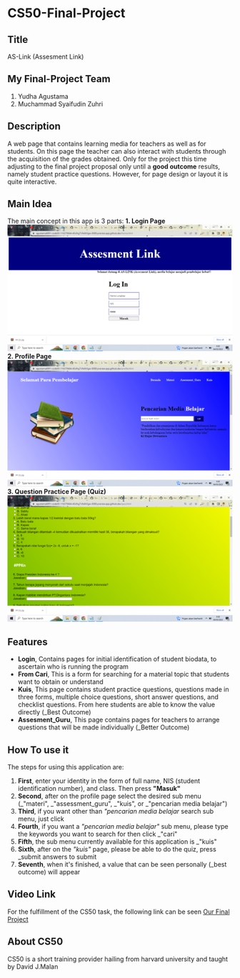 # CS50-Final-Project
## Title
AS-Link (Assesment Link)

## My Final-Project Team
1. Yudha Agustama
2. Muchammad Syaifudin Zuhri

## Description
A web page that contains learning media for teachers as well as for students. On this page the teacher can also interact with students through the acquisition of the grades obtained. Only for the project this time adjusting to the final project proposal only until a **good outcome** results, namely student practice questions. However, for page design or layout it is quite interactive.

## Main Idea
The main concept in this app is 3 parts:
**1. Login Page** ![code](login_ss.png)
**2. Profile Page** ![code](profile_ss.png)
**3. Question Practice Page (Quiz)** ![code](kuis_ss.png)

## Features
* **Login**, Contains pages for initial identification of student biodata, to ascertain who is running the program
* **From Cari**, This is a form for searching for a material topic that students want to obtain or understand
* **Kuis**, This page contains student practice questions, questions made in three forms, multiple choice questions, short answer questions, and checklist questions. From here students are able to know the value directly (_Best Outcome)
* **Assesment_Guru**, This page contains pages for teachers to arrange questions that will be made individually (_Better Outcome)

## How To use it
The steps for using this application are:
1. **First**, enter your identity in the form of full name, NIS (student identification number), and class. Then press **"Masuk"**
2. **Second**, after on the profile page select the desired sub menu (_"materi", _"assessment_guru", _"kuis", or _"pencarian media belajar")
3. **Third**, if you want other than _"pencarian media belajar_ search sub menu, just click
4. **Fourth**, if you want a _"pencarian media belajar"_ sub menu, please type the keywords you want to search for then click _"cari"
5. **Fifth**, the sub menu currently available for this application is _"kuis"
6. **Sixth**, after on the _"kuis"_ page, please be able to do the quiz, press _submit answers to submit
7. **Seventh**, when it's finished, a value that can be seen personally (_best outcome) will appear

## Video Link
For the fulfillment of the CS50 task, the following link can be seen [Our Final Project](https://youtu.be/YvD7T3AudjY)

## About CS50
CS50 is a short training provider hailing from harvard university and taught by David J.Malan









